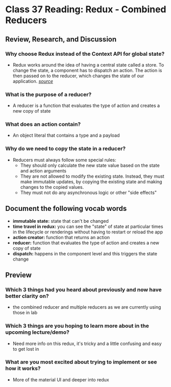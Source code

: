 # Class 37 Reading: Redux - Combined Reducers

## Review, Research, and Discussion

### Why choose Redux instead of the Context API for global state?

- Redux works around the idea of having a central state called a store. To change the state, a component has to dispatch an action. The action is then passed on to the reducer, which changes the state of our application. *[source](https://betterprogramming.pub/why-use-redux-when-we-have-context-api-95be70581148)*

### What is the purpose of a reducer?

- A reducer is a function that evaluates the type of action and creates a new copy of state

### What does an action contain?

- An object literal that contains a type and a payload

### Why do we need to copy the state in a reducer?

- Reducers must always follow some special rules:
  - They should only calculate the new state value based on the state and action arguments
  - They are not allowed to modify the existing state. Instead, they must make immutable updates, by copying the existing state and making changes to the copied values.
  - They must not do any asynchronous logic or other "side effects"

## Document the following vocab words

- **immutable state:** state that can't be changed
- **time travel in redux:** you can see the "state" of state at particular times in the lifecycle or renderings without having to restart or reload the app
- **action creator:** function that returns an action
- **reducer:** function that evaluates the type of action and creates a new copy of state
- **dispatch:** happens in the component level and this triggers the state change

## Preview

### Which 3 things had you heard about previously and now have better clarity on?

- the combined reducer and multiple reducers as we are currently using those in lab

### Which 3 things are you hoping to learn more about in the upcoming lecture/demo?

- Need more info on this redux, it's tricky and a little confusing and easy to get lost in

### What are you most excited about trying to implement or see how it works?

- More of the material UI and deeper into redux
